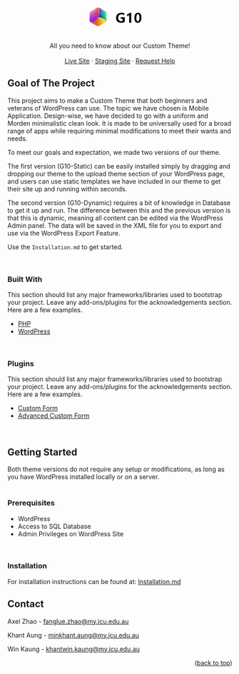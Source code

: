 <!-- PROJECT LOGO -->
<br />
<div align="center">
  <a href="https://github.com/othneildrew/Best-README-Template">
    <img src="https://github.com/cp3402-students/cp3402-2021-site-cp3402-2021-group10/blob/main/wp-content/themes/G10-Static/assets/img/black-logo.png">
  </a>
<br><br>
  <p align="center">
    All you need to know about our Custom Theme!
    <br /><br />
    <a href="https://www.g10live.com/">Live Site</a>
    ·
    <a href="http://g10staging.com/">Staging Site</a>
    ·
    <a href="mailto:fanglue.zhao@my.jcu.edu.au">Request Help</a>
  </p>
</div>


<!-- Goal of The Project -->
## Goal of The Project

This project aims to make a Custom Theme that both beginners and veterans of WordPress can use. The topic we have chosen is Mobile Application. Design-wise, we have decided to go with a uniform and Morden minimalistic clean look. It is made to be universally used for a broad range of apps while requiring minimal modifications to meet their wants and needs.

To meet our goals and expectation, we made two versions of our theme.

 The first version (G10-Static) can be easily installed simply by dragging and dropping our theme to the upload theme section of your WordPress page, and users can use static templates we have included in our theme to get their site up and running within seconds.

 The second version (G10-Dynamic) requires a bit of knowledge in Database to get it up and run. The difference between this and the previous version is that this is dynamic, meaning all content can be edited via the WordPress Admin panel. The data will be saved in the XML file for you to export and use via the WordPress Export Feature.
 
 

Use the `Installation.md` to get started. <br>

<br>

### Built With

This section should list any major frameworks/libraries used to bootstrap your project. Leave any add-ons/plugins for the acknowledgements section. Here are a few examples.

* [PHP](https://nextjs.org/)
* [WordPress](https://reactjs.org/)

<br>

### Plugins

This section should list any major frameworks/libraries used to bootstrap your project. Leave any add-ons/plugins for the acknowledgements section. Here are a few examples.

* [Custom Form](https://vuejs.org/)
* [Advanced Custom Form](https://vuejs.org/)

<br>

<!-- GETTING STARTED -->
## Getting Started 

Both theme versions do not require any setup or modifications, as long as you have WordPress installed locally or on a server.
<br><br>

### Prerequisites

* WordPress
* Access to SQL Database
* Admin Privileges on WordPress Site
<br>

### Installation

For installation instructions can be found at:
[Installation.md](https://github.com/cp3402-students/cp3402-2021-site-cp3402-2021-group10/blob/main/Installation.md)






<!-- CONTACT -->
## Contact

Axel Zhao - fanglue.zhao@my.jcu.edu.au

Khant Aung - minkhant.aung@my.jcu.edu.au

Win Kaung - khantwin.kaung@my.jcu.edu.au
<p align="right">(<a href="#top">back to top</a>)</p>



